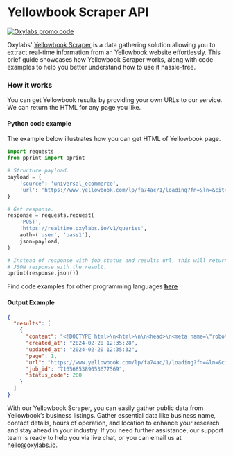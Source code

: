 # Yellowbook Scraper API

[![Oxylabs promo code](https://user-images.githubusercontent.com/129506779/250792357-8289e25e-9c36-4dc0-a5e2-2706db797bb5.png)](https://oxylabs.go2cloud.org/aff_c?offer_id=7&aff_id=877&url_id=112)

Oxylabs' [Yellowbook Scraper](https://oxylabs.io/products/scraper-api/web/yellowbook?utm_source=github&utm_medium=repositories&utm_campaign=product) is a data gathering solution allowing you to extract real-time information from an Yellowbook website effortlessly. This brief guide showcases how Yellowbook Scraper works, along with code examples to help you better understand how to use it hassle-free.

### How it works

You can get Yellowbook results by providing your own URLs to our service. We can return the HTML for any page you like.

#### Python code example

The example below illustrates how you can get HTML of Yellowbook page.

```python
import requests
from pprint import pprint

# Structure payload.
payload = {
    'source': 'universal_ecommerce',
    'url': 'https://www.yellowbook.com/lp/fa74ac/1/loading?fn=&ln=&city=united+states&state=all#.'
}

# Get response.
response = requests.request(
    'POST',
    'https://realtime.oxylabs.io/v1/queries',
    auth=('user', 'pass1'),
    json=payload,
)

# Instead of response with job status and results url, this will return the
# JSON response with the result.
pprint(response.json())
```
Find code examples for other programming languages [**here**](https://github.com/oxylabs/yellowbook-scraper/tree/main/code%20examples)

#### Output Example
```json
{
  "results": [
    {
      "content": "<!DOCTYPE html>\n<html>\n\n<head>\n<meta name=\"robots\" content=\"noindex, nofollow\">      <script src=\"ht ... </html>",
      "created_at": "2024-02-20 12:35:28",
      "updated_at": "2024-02-20 12:35:32",
      "page": 1,
      "url": "https://www.yellowbook.com/lp/fa74ac/1/loading?fn=&ln=&city=united+states&state=all#.",
      "job_id": "7165685389053677569",
      "status_code": 200
    }
  ]
}
```
With our Yellowbook Scraper, you can easily gather public data from Yellowbook’s business listings. Gather essential data like business name, contact details, hours of operation, and location to enhance your research and stay ahead in your industry. If you need further assistance, our support team is ready to help you via live chat, or you can email us at hello@oxylabs.io.
